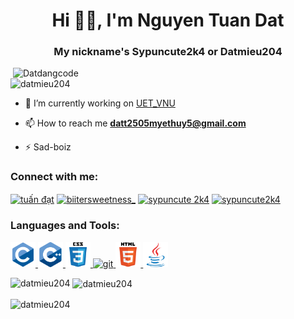 <h1 align="center">Hi 👨‍💻, I'm Nguyen Tuan Dat</h1>
<h3 align="center">My nickname's Sypuncute2k4 or Datmieu204</h3>
<img align="right" alt="Datdangcode" width="500" src="https://i.pinimg.com/originals/e4/26/70/e426702edf874b181aced1e2fa5c6cde.gif">

<p align="left"> <img src="https://komarev.com/ghpvc/?username=datmieu204&label=Profile%20views&color=1fddea&style=flat" alt="datmieu204" /> </p>

- 🔭 I’m currently working on [UET_VNU](https://uet.vnu.edu.vn/)

- 📫 How to reach me **datt2505myethuy5@gmail.com**

- ⚡ Sad-boiz

<h3 align="left">Connect with me:</h3>
<p align="left">
<a href="https://fb.com/tuấn đạt" target="blank"><img align="center" src="https://raw.githubusercontent.com/rahuldkjain/github-profile-readme-generator/master/src/images/icons/Social/facebook.svg" alt="tuấn đạt" height="30" width="40" /></a>
<a href="https://instagram.com/biitersweetness_" target="blank"><img align="center" src="https://raw.githubusercontent.com/rahuldkjain/github-profile-readme-generator/master/src/images/icons/Social/instagram.svg" alt="biitersweetness_" height="30" width="40" /></a>
<a href="https://www.hackerrank.com/sypuncute 2k4" target="blank"><img align="center" src="https://raw.githubusercontent.com/rahuldkjain/github-profile-readme-generator/master/src/images/icons/Social/hackerrank.svg" alt="sypuncute 2k4" height="30" width="40" /></a>
<a href="https://www.leetcode.com/sypuncute2k4" target="blank"><img align="center" src="https://raw.githubusercontent.com/rahuldkjain/github-profile-readme-generator/master/src/images/icons/Social/leet-code.svg" alt="sypuncute2k4" height="30" width="40" /></a>
</p>

<h3 align="left">Languages and Tools:</h3>
<p align="left"> <a href="https://www.cprogramming.com/" target="_blank" rel="noreferrer"> <img src="https://raw.githubusercontent.com/devicons/devicon/master/icons/c/c-original.svg" alt="c" width="40" height="40"/> </a> <a href="https://www.w3schools.com/cpp/" target="_blank" rel="noreferrer"> <img src="https://raw.githubusercontent.com/devicons/devicon/master/icons/cplusplus/cplusplus-original.svg" alt="cplusplus" width="40" height="40"/> </a> <a href="https://www.w3schools.com/css/" target="_blank" rel="noreferrer"> <img src="https://raw.githubusercontent.com/devicons/devicon/master/icons/css3/css3-original-wordmark.svg" alt="css3" width="40" height="40"/> </a> <a href="https://git-scm.com/" target="_blank" rel="noreferrer"> <img src="https://www.vectorlogo.zone/logos/git-scm/git-scm-icon.svg" alt="git" width="40" height="40"/> </a> <a href="https://www.w3.org/html/" target="_blank" rel="noreferrer"> <img src="https://raw.githubusercontent.com/devicons/devicon/master/icons/html5/html5-original-wordmark.svg" alt="html5" width="40" height="40"/> </a> <a href="https://www.java.com" target="_blank" rel="noreferrer"> <img src="https://raw.githubusercontent.com/devicons/devicon/master/icons/java/java-original.svg" alt="java" width="40" height="40"/> </a> </p>

<p><img align="left" src="https://github-readme-stats.vercel.app/api/top-langs?username=datmieu204&show_icons=true&theme=dark&locale=en&layout=compact" alt="datmieu204" /></p>

<p>&nbsp;<img align="center" src="https://github-readme-stats.vercel.app/api?username=datmieu204&show_icons=true&theme=dark&locale=en" alt="datmieu204" /></p>

<p><img align="center" src="https://github-readme-streak-stats.herokuapp.com/?user=datmieu204&theme=dark" alt="datmieu204" /></p>

